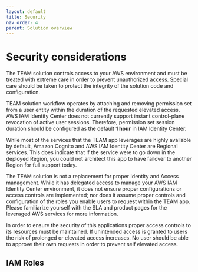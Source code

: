 ```yaml
---
layout: default
title: Security
nav_order: 4
parent: Solution overview
---
```


# Security considerations

The TEAM solution controls access to your AWS environment and must be treated with extreme care in order to prevent unauthorized access. Special care should be taken to protect the integrity of the solution code and configuration.

TEAM solution workflow operates by attaching and removing permission set from a user entity within the duration of the requested elevated access. AWS IAM Identity Center does not currently support instant control-plane revocation of active user sessions. Therefore, permission set session duration should be configured as the default **1 hour** in IAM Identity Center.

While most of the services that the TEAM app leverages are highly available by default, Amazon Cognito and AWS IAM Identity Center are Regional services. This does indicate that if the service were to go down in the deployed Region, you could not architect this app to have failover to another Region for full support today.

The TEAM solution is not a replacement for proper Identity and Access management. While it has delegated access to manage your AWS IAM Identity Center environment, it does not ensure proper configurations or access controls are implemented; nor does it assume proper controls and configuration of the roles you enable users to request within the TEAM app. Please familiarize yourself with the SLA and product pages for the leveraged AWS services for more information.

In order to ensure the security of this applications proper access controls to its resources must be maintained. If unintended access is granted to users the risk of prolonged or elevated access increases. No user should be able to approve their own requests in order to prevent self elevated access.

## IAM Roles